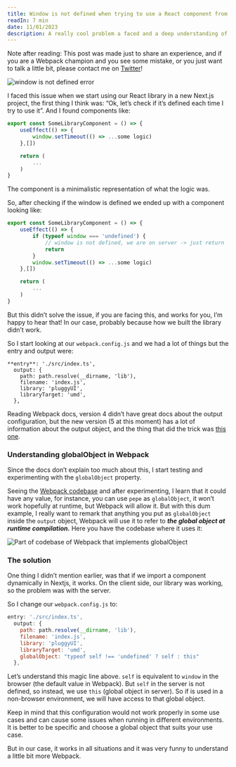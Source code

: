```yaml
---
title: Window is not defined when trying to use a React component from a UI library with Webpack ^4 in Next.js
readIn: 7 min
date: 11/01/2023
description: A really cool problem a faced and a deep understanding of the globalObject in Webpack
---
```


Note after reading: This post was made just to share an experience, and if you are a Webpack champion and you see some mistake, or you just want to talk a little bit, please contact me on [Twitter](https://twitter.com/MontoneNico)!

![window is not defined error](/post/window-is-not-defined.png)

I faced this issue when we start using our React library in a new Next.js project, the first thing I think was: “Ok, let’s check if it’s defined each time I try to use it”. And I found components like: 

```jsx
export const SomeLibraryComponent = () => { 
	useEffect(() => {
		window.setTimeout(() => ...some logic)
	},[])

	return (
		...
	)
}
```

The component is a minimalistic representation of what the logic was. 

So, after checking if the window is defined we ended up with a component looking like: 

```jsx
export const SomeLibraryComponent = () => { 
	useEffect(() => {
		if (typeof window === 'undefined') {
			// window is not defined, we are on server -> just return
			return
		}
		window.setTimeout(() => ...some logic)
	},[])

	return (
		...
	)
}
```

But this didn’t solve the issue, if you are facing this, and works for you, I’m happy to hear that! 
In our case, probably because how we built the library didn’t work. 

So I start looking at our `webpack.config.js` and we had a lot of things but the entry and output were: 

```
**entry**: './src/index.ts',
  output: {
    path: path.resolve(__dirname, 'lib'),
    filename: 'index.js',
    library: 'pluggyUI',
    libraryTarget: 'umd',
  },
```

Reading Webpack docs, version 4 didn’t have great docs about the output configuration, but the new version (5 at this moment) has a lot of information about the output object, and the thing that did the trick was [this one](https://webpack.js.org/configuration/output/#outputglobalobject).

### Understanding globalObject in Webpack

Since the docs don’t explain too much about this, I start testing and experimenting with the `globalObject` property. 

Seeing the [Webpack codebase](https://github.com/webpack/webpack) and after experimenting, I learn that it could have any value, for instance, you can use `pepe` as `globalObject`, it won’t work hopefully at runtime, but Webpack will allow it. But with this dum example, I really want to remark that anything you put as `globalObject` inside the `output` object, Webpack will use it to refer to *****the global object at runtime compilation.*****
Here you have the codebase where it uses it:

![Part of codebase of Webpack that implements globalObject](/post/global-object-usage.png)

### The solution

One thing I didn’t mention earlier, was that if we import a component dynamically in Nextjs, it works. On the client side, our library was working, so the problem was with the server.

So I change our `webpack.config.js` to: 

```jsx
entry: './src/index.ts',
  output: {
    path: path.resolve(__dirname, 'lib'),
    filename: 'index.js',
    library: 'pluggyUI',
    libraryTarget: 'umd',
    globalObject: "typeof self !== 'undefined' ? self : this"
  },
```

Let’s understand this magic line above. `self` is equivalent to `window` in the browser (the default value in Webpack). But `self` in the server is not defined, so instead, we use `this` (global object in server). So if is used in a non-browser environment, we will have access to that global object. 

Keep in mind that this configuration would not work properly in some use cases and can cause some issues when running in different environments. It is better to be specific and choose a global object that suits your use case. 

But in our case, it works in all situations and it was very funny to understand a little bit more Webpack.
